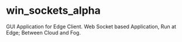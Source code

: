 # win_sockets_alpha
GUI Application for Edge Client. Web Socket based Application, Run at Edge; Between Cloud and Fog.
